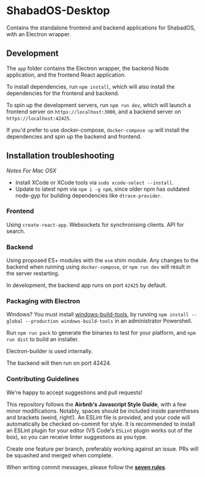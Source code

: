 # ShabadOS-Desktop

Contains the standalone frontend and backend applications for ShabadOS, with an Electron wrapper.

## Development

The `app` folder contains the Electron wrapper, the backend Node application, and the frontend React application.

To install dependencies, run `npm install`, which will also install the dependencies for the frontend and backend.

To spin up the development servers, run `npm run dev`, which will launch a frontend server on `https://localhost:3000`, and a backend server on `https://localhost:42425`.

If you'd prefer to use docker-compose, `docker-compose up` will install the dependencies and spin up the backend and frontend.

## Installation troubleshooting

*Notes For Mac OSX*
* Install XCode or XCode tools via `sudo xcode-select --install`.
* Update to latest npm via `npm i -g npm`, since older npm has outdated node-gyp for building dependencies like `dtrace-provider`.

### Frontend

Using `create-react-app`. Websockets for synchronising clients. API for search.

### Backend

Using proposed ES+ modules with the `esm` shim module.
Any changes to the backend when running using `docker-compose`,
or `npm run dev` will result in the server restarting.

In development, the backend app runs on port `42425` by default.

### Packaging with Electron

Windows? You must install [windows-build-tools](!https://www.npmjs.com/package/windows-build-tools), by running `npm install --global --production windows-build-tools` in an administrator Powershell.

Run `npm run pack` to generate the binaries to test for your platform, and `npm run dist` to build an installer.

Electron-builder is used internally.

The backend will then run on port 42424.

### Contributing Guidelines

We're happy to accept suggestions and pull requests!

This repository follows the **Airbnb's Javascript Style Guide**, with a few minor modifications. Notably, spaces should be included inside parentheses and brackets (weird, right!). An ESLint file is provided,
and your code will automatically be checked on-commit for style.
It is recommended to install an ESLint plugin for your editor (VS Code's `ESLint` plugin works out of the box), so you can receive linter suggestions as you type.

Create one feature per branch, preferably working against an issue. PRs will be squashed and merged when complete.

When writing commit messages, please follow the **[seven rules](https://chris.beams.io/posts/git-commit/#seven-rules)**. 
